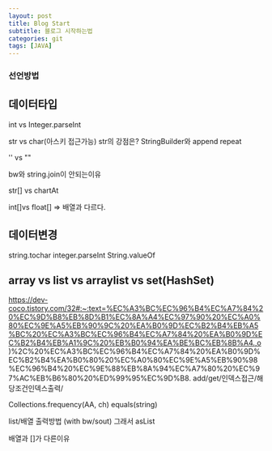 ```yaml
---
layout: post
title: Blog Start
subtitle: 블로그 시작하는법
categories: git
tags: [JAVA]
---
```


### 선언방법


## 데이터타입


int vs Integer.parseInt

str vs char(아스키 접근가능)
str의 강점은?
StringBuilder와 append
repeat

'' vs ""

bw와 string.join이 안되는이유

str[] vs chartAt

int[]vs float[]
=> 배열과 다르다.

## 데이터변경
string.tochar
integer.parseInt
String.valueOf



## array vs list vs arraylist vs set(HashSet)
https://dev-coco.tistory.com/32#:~:text=%EC%A3%BC%EC%96%B4%EC%A7%84%20%EC%9D%B8%EB%8D%B1%EC%8A%A4%EC%97%90%20%EC%A0%80%EC%9E%A5%EB%90%9C%20%EA%B0%9D%EC%B2%B4%EB%A5%BC%20%EC%A3%BC%EC%96%B4%EC%A7%84%20%EA%B0%9D%EC%B2%B4%EB%A1%9C%20%EB%B0%94%EA%BE%BC%EB%8B%A4.,o)%2C%20%EC%A3%BC%EC%96%B4%EC%A7%84%20%EA%B0%9D%EC%B2%B4%EA%B0%80%20%EC%A0%80%EC%9E%A5%EB%90%98%EC%96%B4%20%EC%9E%88%EB%8A%94%EC%A7%80%20%EC%97%AC%EB%B6%80%20%ED%99%95%EC%9D%B8.
add/get/인덱스접근/해당조건인덱스출력/



Collections.frequency(AA, ch)
equals(string)

list/배열 출력방법 (with bw/sout) 
그래서 asList

배열과 []가 다른이유







